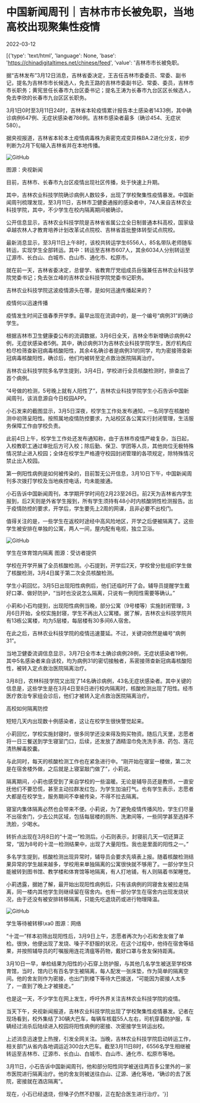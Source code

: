 # 中国新闻周刊｜吉林市市长被免职，当地高校出现聚集性疫情

2022-03-12

[{'type': 'text/html', 'language': None, 'base': 'https://chinadigitaltimes.net/chinese/feed', 'value': '吉林市市长被免职。

据“吉林发布”3月12日消息，吉林省委决定，王吉任吉林市委委员、常委、副书记，提名为吉林市市长候选人，免去王路的吉林市委副书记、常委、委员，吉林市市长职务；黄宪昱任长春市九台区委书记；提名王涛为长春市九台区区长候选人，免去李欣的长春市九台区区长职务。

3月1日0时至3月11日24时，吉林省本轮疫情累计报告本土感染者1433例，其中确诊病例647例、无症状感染者786例。吉林市感染者最多（确诊454、无症状580）。

据央视报道，吉林省本轮本土疫情病毒株为奥密克戎变异株BA.2进化分支，初步判断为2月下旬输入吉林省并在本地传播。

![GitHub](https://chinadigitaltimes.net/chinese/files/2022/03/image-1647084391679.png)

 图源：央视新闻 

目前，吉林市、长春市九台区疫情出现社区传播，处于快速上升期。

其中，吉林农业科技学院确诊病例人数较多，出现了学校聚集性疫情暴发。中国新闻周刊梳理发现，至3月11日，吉林市卫健委通报的感染者中，74人来自吉林农业科技学院，其中，不少学生在校内隔离期间被确诊。

公开信息显示，吉林农业科技学院是吉林省省属公立全日制普通本科高校，国家级卓越农林人才教育培养计划改革试点院校、吉林省首批整体转型试点院校。

最新消息显示，至3月11日上午8时，该校共转运学生6556人，85名带队老师随车转运，实现学生全部转运。其中：转运至吉林市607人，其余6034人分别转运至辽源市、长白山、白城市、白山市、通化市、松原市。

就在前一天，吉林省委决定，总督学、省教育厅党组成员岳强兼任吉林农业科技学院党委书记；免去张立峰的吉林农业科技学院党委书记职务。

吉林农业科技学院这波疫情源头在哪，是如何迅速传播起来的？

疫情何以迅速传播

疫情发生时间正值春季开学季。最早出现在流调中的，是一个编号“病例31”的确诊学生。

根据吉林市卫生健康委公布的流调数据，3月6日全天，吉林全市新增确诊病例42例，无症状感染者5例。其中，确诊病例31为吉林农业科技学院学生，医疗机构应检尽检筛查新冠病毒核酸阳性，其余4名确诊者是病例31的同学，均为密接筛查新冠病毒核酸阳性，确诊后，他们均被转至定点救治医院隔离治疗。

吉林农业科技学院多名学生提到，3月4日，学校进行全员核酸检测时，排查出了首个病例。

“4号做的检测，5号晚上就有人阳性了”，吉林农业科技学院学生小石告诉中国新闻周刊，该消息源自今日校园APP。

小石发来的截图显示，3月5日深夜，校学生工作处发布通知，一名同学在核酸检测中初筛呈阳性。按照属地疫情防控要求，九站校区各公寓实行封闭管理，生活服务保障工作由学校负责。

此前4日上午，校学生工作处还发布通知称，由于吉林市疫情严峻复杂，当日起，入校教职工通过审批后方可入校；除后勤、保卫、学团等人员，其他岗位无极特殊情况禁止进入校园；全体在校学生严格遵守校园封闭管理的各项规定，除特殊情况禁止出入校园。

第一例阳性病例是如何被传染的，目前暂无公开信息，3月10日下午，中国新闻周刊多次拨打学校及当地疾控电话，均未能接通。

小石告诉中国新闻周刊，本学期开学时间在2月23至26日。前2天为吉林省内学生报到，后2天则是外省学生报到，所有学生须持有48小时内核酸阴性检测报告。出于疫情防控的要求，开学后，学生要先上2周的网课，且非必要不出校门。

值得关注的是，一些学生在返校时途经中高风险地区，开学之后便被隔离了。这些学生被安排在单独的公寓，两人一间，屋内配有电视，独立卫浴。

![GitHub](https://chinadigitaltimes.net/chinese/files/2022/03/post-678127-622c853374ef7.)

学生在体育馆内隔离 图源：受访者提供  

学校在开学开展了全员核酸检测。小石提到，开学后2天，学校曾分批组织学生做了核酸检测，3月4日属于第二次全员核酸检测。

学生小莉回忆，3月5日出现阳性病例后，他们还临时开了会。辅导员提醒学生戴好口罩、做好防护，“当时也没说怎么隔离，只说有一例阳性需要等确认。”

小莉和小石均提到，出现阳性病例当晚，部分公寓（9号楼等）实施封闭管理，3月6日开始，全校实施封寝，学生不再出入公寓楼。据了解，吉林农业科技学院共有13栋公寓楼，均为5层楼，每层楼有30多间6人宿舍。

在此之后，吉林农业科技学院的疫情迅速蔓延。不过，关键词依然是编号“病例31”。

当地卫健委流调信息显示，3月7日全市本土确诊病例28例，无症状感染者19例，其中5名感染者来自该校，均为病例31的密切接触者，系密接筛查新冠病毒核酸阳性，被转入定点救治医院隔离治疗。

3月8日，农林科技学院又出现了14名确诊病例，43名无症状感染者。其中关键的信息是，这些学生是在3月4日至8日进行校内隔离时，核酸检测出现了阳性。经市医疗救治专家组会诊后，他们才被转入定点救治医院隔离治疗。

高校如何隔离防控

短短几天内出现数十例感染者，这让在校学生很快警觉起来。

小莉回忆，学校实施封寝时，很多同学还没来得及购买物资。随后几天里，志愿者将一日三餐送到学生寝室门口，后续，还发放了酒精湿巾免洗洗手液、药包、莲花清热解毒胶囊。

与此同时，每天的核酸检测工作也在紧急进行中。“刚开始在寝室一楼做，第二次是在宿舍楼外做，之后就是上寝室敲门做了”，小莉说。

隔离期间，小莉也感受到了来自学校的一些温暖。无论是辅导员还是教师，一直安抚他们不要恐慌，甚至主动拉群发红包，为学生加油打气。也有学生表示，志愿者大都是在校学生，服务期间不幸被传染，不得不拉去隔离。

寝室内集体隔离必然也会带来不便。小莉说，为了避免疫情传播风险，学生们尽量不出宿舍门，少去公共区域，包括每层楼的厕所、洗漱间等，一些同学甚至选择不洗脸，少喝水。

转折点出现在3月8日的“十混一”检测后。小石则表示，封寝前几天一切还算正常，“因为8号的十混一检测结果中，出现了大量阳性。我也是里面的阳性之一。”

多名学生提到，核酸检测出现异常时，辅导员会要求先填表上报。随着核酸检测结果异常的学生越来越多，学校用来单独隔离的公寓很快就不够用了。一部分学生只能被转到图书馆、教学楼和体育馆等地隔离，有人打地铺，有人则隔着书架睡觉。

小莉透露，据她了解，最开始出现阳性病例后，只有该病例的同寝舍友被拉走隔离，同一楼内其他学生则继续留在宿舍内。也有一部分学生在宿舍内出现发烧状况，由于还没有被安排转移隔离，只能先吃退烧药或进行物理降温。

![GitHub](https://chinadigitaltimes.net/chinese/files/2022/03/post-678127-622c85337f3d5.)

 学生等待被转移\xa0 图源：网络 

“十混一”样本初筛出现阳性后，3月9日上午，志愿者再次为小石和舍友做了单检。很快，他便出现了发烧、嗓子不舒服的状况，在这个过程中，他待在宿舍等结果，并按照辅导员的叮嘱服用连花清瘟等药物，戴好口罩与舍友保持距离。

3月10日一早，单检结果为阳性的小石穿上防护服，与其他几名学生被送至学校体育馆，当时，馆内已有百名学生被隔离，每人配发一张床垫，作为简单的隔离空间。他的舍友则作为密接，也出门到楼下等待大巴接送，“可能因为密接人太多了，一直到了晚上才被接走。”

也是这一天，不少学生在网上发生，呼吁外界关注吉林农业科技学院的疫情。

当天下午，央视新闻报道，吉林农业科技学院出现了学校聚集性疫情暴发。记者在现场看到，校外集结了30辆大巴车，每辆车核载55人左右，司机穿着防护服，车辆经过消杀后陆续进入校园将阳性病例的密接、次密接学生转运出校。

上述消息迅速登上热搜，引发全网关注。当晚，吉林农业科技学院启动转运工作，相关部门从省内各地调运近300台大巴车。截至3月11日8时，6556名学生相继被转运至吉林市、辽源市、长白山、白城市、白山市、通化市、松原市等地。

3月11日，小石告诉中国新闻周刊，他和部分阳性同学被送往两百多公里外的一家市医院进行隔离治疗。他的舍友则被送往白山、辽源、通化等地，“确诊的去了医院，密接就在酒店隔离”。

现在，小石已经退烧，但嗓子仍然不舒服，正在配合医生进行治疗。'}]